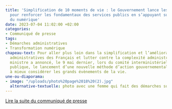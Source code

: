 ```yaml
---
title: 'Simplification de 10 moments de vie : le Gouvernement lance les premiers travaux
  pour renforcer les fondamentaux des services publics en s’appuyant sur la puissance
  du numérique'
date: 2023-07-04 11:02:00 +02:00
categories:
- Communiqué de presse
tags:
- Démarches administratives
- Transformation numérique
chapeau-text: Pour aller plus loin dans la simplification et l’amélioration des démarches
  administratives des Français et lutter contre la complexité administrative, la Première
  ministre a annoncé, le 9 mai dernier, lors du comité interministériel de la transformation
  publique, le lancement d’une nouvelle méthode d’action gouvernementale s’attachant
  à mieux considérer les grands évènements de la vie.
une-ou-diaporama:
- image: "/uploads/photo%20page%2018%20(2).jpg"
  alternative-textuelle: photo avec une femme qui fait des démarches sur un ordinateur
---
```


<div class="lien-important"><p><a href="https://www.numerique.gouv.fr/espace-presse/simplification-10-moments-de-vie/">Lire la suite du communiqué de presse</a></p></div>